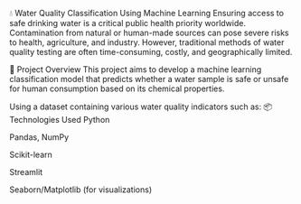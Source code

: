 💧 Water Quality Classification Using Machine Learning
Ensuring access to safe drinking water is a critical public health priority worldwide. Contamination from natural or human-made sources can pose severe risks to health, agriculture, and industry. However, traditional methods of water quality testing are often time-consuming, costly, and geographically limited.

🚀 Project Overview
This project aims to develop a machine learning classification model that predicts whether a water sample is safe or unsafe for human consumption based on its chemical properties.

Using a dataset containing various water quality indicators such as:
📦 Technologies Used
Python

Pandas, NumPy

Scikit-learn

Streamlit

Seaborn/Matplotlib (for visualizations)

